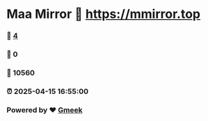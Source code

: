 # Maa Mirror :link: https://mmirror.top 
### :page_facing_up: [4](https://mmirror.top/tag.html) 
### :speech_balloon: 0 
### :hibiscus: 10560 
### :alarm_clock: 2025-04-15 16:55:00 
### Powered by :heart: [Gmeek](https://github.com/Meekdai/Gmeek)
